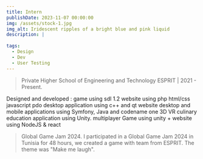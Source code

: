 ```yaml
---
title: Intern
publishDate: 2023-11-07 00:00:00
img: /assets/stock-1.jpg
img_alt: Iridescent ripples of a bright blue and pink liquid
description: |
  
tags:
  - Design
  - Dev
  - User Testing
---
```



> Private Higher School of Engineering and Technology ESPRIT | 2021 - Present.

Designed and developed : 
game using sdl 1.2 
website using php html/css javascript pdo 
desktop application using c++ and qt
website desktop and mobile applications using Symfony, Java and codename one
3D VR culinary education application using Unity.
multiplayer Game using unity + website using NodeJS & react 


> Global Game Jam 2024.
I participated in a Global Game Jam 2024 in Tunisia for 48 hours, we created a game with team from ESPRIT. The theme was "Make me laugh".